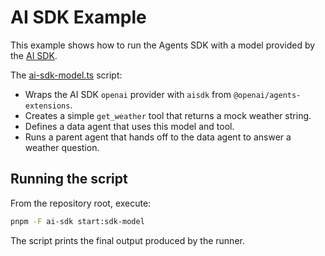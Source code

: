 # AI SDK Example

This example shows how to run the Agents SDK with a model provided by the [AI SDK](https://www.npmjs.com/package/@ai-sdk/openai).

The [ai-sdk-model.ts](./ai-sdk-model.ts) script:

- Wraps the AI SDK `openai` provider with `aisdk` from `@openai/agents-extensions`.
- Creates a simple `get_weather` tool that returns a mock weather string.
- Defines a data agent that uses this model and tool.
- Runs a parent agent that hands off to the data agent to answer a weather question.

## Running the script

From the repository root, execute:

```bash
pnpm -F ai-sdk start:sdk-model
```

The script prints the final output produced by the runner.
